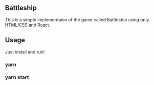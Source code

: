 ## Battleship

This is a simple implementaion of the game called Battleship using only HTML/CSS and React.

## Usage

Just install and run!

### yarn
### yarn start

